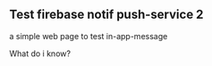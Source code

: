 <!DOCTYPE html>
<html>

<head>
	<link rel="manifest" href="manifest.json" />
</head>

<body>

<h2>Test firebase notif push-service 2</h2>

<p>a simple web page to test in-app-message </p>

<p>What do i know?</p>



<!-- The core Firebase JS SDK is always required and must be listed first -->
<script src="https://www.gstatic.com/firebasejs/8.3.2/firebase-app.js"></script>
<script src="https://www.gstatic.com/firebasejs/8.3.2/firebase-messaging.js"></script>


<!-- TODO: Add SDKs for Firebase products that you want to use
     https://firebase.google.com/docs/web/setup#available-libraries -->

<script>
  // Your web app's Firebase configuration
  var firebaseConfig = {
    apiKey: "AIzaSyBHc_y6p7yiEPKOroVBn37ez8GqttQq6iA",
    authDomain: "push-service-c34cf.firebaseapp.com",
    projectId: "push-service-c34cf",
    storageBucket: "push-service-c34cf.appspot.com",
    messagingSenderId: "984423015969",
    appId: "1:984423015969:web:8003019eafc54b1457e560"
  };
  // Initialize Firebase
  // firebase.initializeApp(firebaseConfig);

firebase.initializeApp(firebaseConfig);
  const messaging = firebase.messaging();


messaging.getToken({ vapidKey: 'BAsfsFXemWpKc9s65GMH4eA5xZZVMe5wBdq0Ua4acAqmQYctJuo-T1SCbsxCdamEZetpf8-Jonn-qW6h0L9gUG4' }).then((currentToken) => {
  if (currentToken) {
    // Send the token to your server and update the UI if necessary
    // ...
    console.log('currentToken: ',currentToken);
  } else {
    // Show permission request UI
    console.log('No registration token available. Request permission to generate one.');
    // ...
  }
}).catch((err) => {
  console.log('An error occurred while retrieving token. ', err);
  // ...
});


</script>



</body>
</html>
